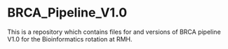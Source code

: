 # BRCA_Pipeline_V1.0
This is a repository which contains files for and versions of BRCA pipeline V1.0 for the Bioinformatics rotation at RMH.
